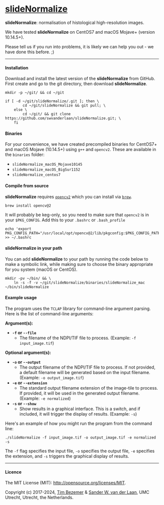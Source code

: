 [slideNormalize](https://github.com/swvanderlaan/slideNormalize)
============

**slideNormalize**: normalisation of histological high-resolution images.

We have tested **slideNormalize** on CentOS7 and macOS Mojave+ (version 10.14.5+).

Please tell us if you run into problems, it is likely we can help you out - we have done this before. ;)


--------------

#### Installation 
Download and install the latest version of the **slideNormalize** from GitHub. First create and go to the git directory, then download **slideNormalize**.

```
mkdir -p ~/git/ && cd ~/git
```
```
if [ -d ~/git/slideNormalize/.git ]; then \
		cd ~/git/slideNormalize && git pull; \
	else \
		cd ~/git/ && git clone https://github.com/swvanderlaan/slideNormalize.git; \
	fi
```

#### Binaries

For your convenience, we have created precompiled binaries for CentOS7+ and macOS Mojave (10.14.5+) using `g++` and `opencv2`. These are available in the `binaries` folder:

- `slideNormalize_macOS_Mojave10145`
- `slideNormalize_macOS_BigSur1152`
- `slideNormalize_centos7`

#### Compile from source

**slideNormalize** requires [`opencv2`](https://formulae.brew.sh/formula/opencv@2) which you can install via [`brew`](https://brew.sh).

```
brew install opencv@2
```

It will probably be keg-only, so you need to make sure that `opencv2` is in your `$PKG_CONFIG`. Add this to your `.bashrc` or `.bash_profile`

```
echo 'export PKG_CONFIG_PATH="/usr/local/opt/opencv@2/lib/pkgconfig:$PKG_CONFIG_PATH"' >> ~/.bashrc
```

#### slideNormalize in your path
You can add **slideNormalize** to your path by running the code below to make a symbolic link, while making sure to choose the binary appropriate for you system (macOS or CentOS).

```
mkdir -pv ~/bin/ && \
	ln -s -f -v ~/git/slideNormalize/binaries/slideNormalize_mac ~/bin/slideNormalize
```

#### Example usage

The program uses the `TCLAP` library for command-line argument parsing. Here is the list of command-line arguments:

**Argument(s):**
- **`-f` or `--file`**
  - The filename of the NDPI/TIF file to process. (Example: `-f input_image.tif`)

**Optional argument(s):**
- **`-o` or `--output`**
  - The output filename of the NDPI/TIF file to process. If not provided, a default filename will be generated based on the input filename. (Example: `-o output_image.tif`)
- **`-e` or `--extension`**
  - The standard output filename extension of the image-tile to process. If provided, it will be used in the generated output filename. (Example: `-e normalized`)
- **`-s` or `--show`**
  - Show results in a graphical interface. This is a switch, and if included, it will trigger the display of results. (Example: `-s`)

Here's an example of how you might run the program from the command line:

```
./slideNormalize -f input_image.tif -o output_image.tif -e normalized -s
```

The `-f` flag specifies the input file, `-o` specifies the output file, `-e` specifies the extension, and `-s` triggers the graphical display of results.


-----------------------------------------------
#### Licence
The MIT License (MIT): <http://opensource.org/licenses/MIT>.

Copyright (c) 2017-2024, [Tim Bezemer](https://github.com/tbezemer) & [Sander W. van der Laan](https://github.com/swvanderlaan), UMC Utrecht, Utrecht, the Netherlands.

